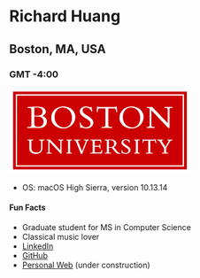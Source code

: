 # Richard Huang
## Boston, MA, USA
### GMT -4:00
![](https://github.com/RichardHty/JS_practice/blob/master/css_practice/bu.png)

- OS: macOS High Sierra,  version 10.13.14
#### Fun Facts

  * Graduate student for MS in Computer Science
  * Classical music lover
  * [LinkedIn](https://www.linkedin.com/in/tianyou-huang)
  * [GitHub](https://github.com/RichardHty)
  * [Personal Web](http://www.tianyouh.com/) (under construction)
